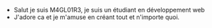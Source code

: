 - Salut je suis M4GL01R3, je suis un étudiant en développement web
- J'adore ca et je m'amuse en créant tout et n'importe quoi.

<!---
MagloireIT/MagloireIT is a ✨ special ✨ repository because its `README.md` (this file) appears on your GitHub profile.
You can click the Preview link to take a look at your changes.
--->
